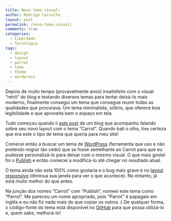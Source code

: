 ```yaml
---
title: Novo tema visual!
author: Rodrigo Carvalho
layout: post
permalink: /novo-tema-visual/
comments: true
categories:
  - Liberdade
  - Tecnologia
tags:
  - design
  - layout
  - parrot
  - tema
  - theme
  - wordpress
---
```

Depois de muito tempo (provavelmente anos) insatisfeito com o visual &#8220;retrô&#8221; do blog e testando diversos temas para tentar deixá-lo mais moderno, finalmente consegui um tema que consegue reunir todas as qualidades que procurava. Um tema minimalista, sóbrio, que oferece boa legibilidade e que aproveita bem o espaço em tela.

<!-- more -->

Tudo começou quando li <a href="https://cyrilmottier.com/2013/03/17/redesigning-cyrilmottier-dot-com/" target="_blank">este post</a> de um blog que acompanho falando sobre seu novo layout com o tema &#8220;Carrot&#8221;. Quando bati o olho, tive certeza que era este o tipo de tema que queria para meu site!

Comecei então a buscar um tema de <a title="Site do WordPress" href="https://wordpress.org/" target="_blank">WordPress</a> (ferramenta que uso e não pretendo migrar tão cedo) que se fosse semelhante ao Carrot para que eu pudesse personalizá-lo para deixar com o mesmo visual. O que mais gostei foi o <a title="Tema Publish" href="https://wordpress.org/extend/themes/publish" target="_blank">Publish</a> e então comecei a modificá-lo até chegar no resultado atual.

O tema ainda não está 100% como gostaria e o bug mais grave é no <a title="Responsive web design na Wikipédia" href="https://en.wikipedia.org/wiki/Responsive_web_design" target="_blank">layout responsivo</a> (diminua sua janela para ver o que acontece). No entanto, já está muito melhor do que antes.

Na junção dos nomes &#8220;Carrot&#8221; com &#8220;Publish&#8221;, nomeei este tema como &#8220;Parrot&#8221;. Me pareceu um nome apropriado, pois &#8220;Parrot&#8221; é papagaio em inglês e eu não fiz nada mais do que copiar os outros :) De qualquer forma, o código-fonte do tema está disponível no <a title="Repositório do tema Parrot" href="https://github.com/rcsilva83/parrot" target="_blank">GitHub</a> para que possa utilizá-lo e, quem sabe, melhorá-lo!

